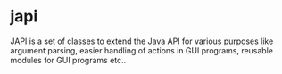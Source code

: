 japi
====

JAPI is a set of classes to extend the Java API for various purposes like argument parsing, easier handling of actions in GUI programs, reusable modules for GUI programs etc..
